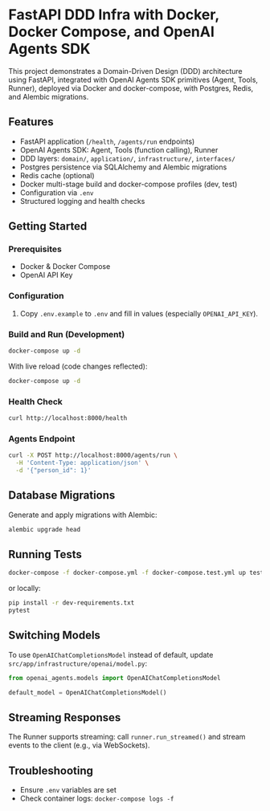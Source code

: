 # FastAPI DDD Infra with Docker, Docker Compose, and OpenAI Agents SDK

This project demonstrates a Domain-Driven Design (DDD) architecture using FastAPI,
integrated with OpenAI Agents SDK primitives (Agent, Tools, Runner),
deployed via Docker and docker-compose, with Postgres, Redis, and Alembic migrations.

## Features
- FastAPI application (`/health`, `/agents/run` endpoints)
- OpenAI Agents SDK: Agent, Tools (function calling), Runner
- DDD layers: `domain/`, `application/`, `infrastructure/`, `interfaces/`
- Postgres persistence via SQLAlchemy and Alembic migrations
- Redis cache (optional)
- Docker multi-stage build and docker-compose profiles (dev, test)
- Configuration via `.env`
- Structured logging and health checks

## Getting Started

### Prerequisites
- Docker & Docker Compose
- OpenAI API Key

### Configuration
1. Copy `.env.example` to `.env` and fill in values (especially `OPENAI_API_KEY`).

### Build and Run (Development)
```bash
docker-compose up -d
```

With live reload (code changes reflected):
```bash
docker-compose up -d
```

### Health Check
```bash
curl http://localhost:8000/health
```

### Agents Endpoint
```bash
curl -X POST http://localhost:8000/agents/run \
  -H 'Content-Type: application/json' \
  -d '{"person_id": 1}'
```

## Database Migrations
Generate and apply migrations with Alembic:
```bash
alembic upgrade head
```

## Running Tests
```bash
docker-compose -f docker-compose.yml -f docker-compose.test.yml up test
```
or locally:
```bash
pip install -r dev-requirements.txt
pytest
```

## Switching Models
To use `OpenAIChatCompletionsModel` instead of default, update
`src/app/infrastructure/openai/model.py`:
```python
from openai_agents.models import OpenAIChatCompletionsModel

default_model = OpenAIChatCompletionsModel()
```

## Streaming Responses
The Runner supports streaming: call `runner.run_streamed()` and
stream events to the client (e.g., via WebSockets).

## Troubleshooting
- Ensure `.env` variables are set
- Check container logs: `docker-compose logs -f`
